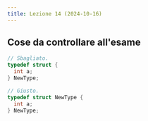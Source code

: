 ```yaml
---
title: Lezione 14 (2024-10-16)
---
```


## Cose da controllare all'esame

```c
// Sbagliato.
typedef struct {
  int a;
} NewType;

// Giusto.
typedef struct NewType {
  int a;
} NewType;
```
